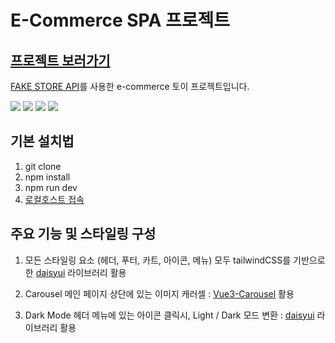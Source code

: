 # E-Commerce SPA 프로젝트

## [프로젝트 보러가기](https://vue-coach-e880b.web.app/)

[FAKE STORE API](https://fakestoreapi.com/)를 사용한 e-commerce 토이 프로젝트입니다.

<img src="https://img.shields.io/badge/Vue-4FC08D?style=for-the-badge&logo=vue&logoColor=white"> <img src="https://img.shields.io/badge/TypeScript-3178C6?style=for-the-badge&logo=vue&logoColor=white"> <img src="https://img.shields.io/badge/Vite-646CFF?style=for-the-badge&logo=vue&logoColor=white"> <img src="https://img.shields.io/badge/daisyUI-06B6D4?style=for-the-badge&logo=vue&logoColor=white">

## 기본 설치법

1. git clone
2. npm install
3. npm run dev
4. [로컬호스트 접속](http://localhost:5173/)

## 주요 기능 및 스타일링 구성

1. 모든 스타일링 요소 (헤더, 푸터, 카트, 아이콘, 메뉴)
   모두 tailwindCSS를 기반으로 한 [daisyui](https://daisyui.com/) 라이브러리 활용

2. Carousel
   메인 페이지 상단에 있는 이미지 캐러셀 : [Vue3-Carousel](https://ismail9k.github.io/vue3-carousel/) 활용

3. Dark Mode
   헤더 메뉴에 있는 아이콘 클릭시, Light / Dark 모드 변환 : [daisyui](https://daisyui.com/) 라이브러리 활용
